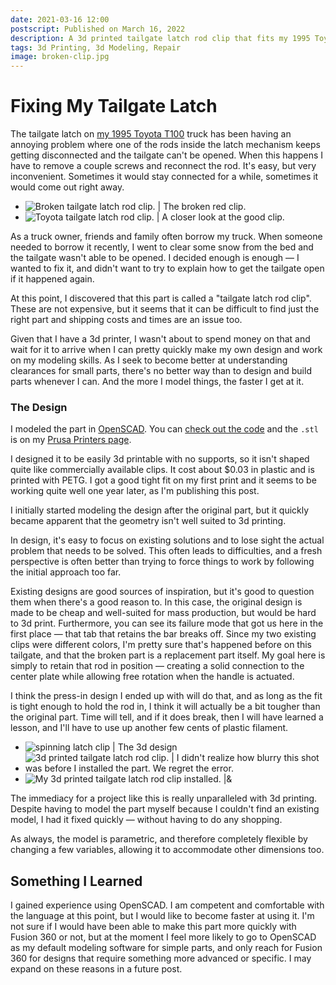 ```yaml
---
date: 2021-03-16 12:00
postscript: Published on March 16, 2022
description: A 3d printed tailgate latch rod clip that fits my 1995 Toyota T100
tags: 3d Printing, 3d Modeling, Repair
image: broken-clip.jpg
---
```


# Fixing My Tailgate Latch

The tailgate latch on [my 1995 Toyota T100](https://twitter.com/zefhous/status/1418353547729539075)
truck has been having an annoying problem where one of the rods inside the latch
mechanism keeps getting disconnected and the tailgate can't be opened. When this
happens I have to remove a couple screws and reconnect the rod. It's easy, but
very inconvenient. Sometimes it would stay connected for a while, sometimes it
would come out right away.

- ![Broken tailgate latch rod clip. | The broken red clip.](broken-clip.jpg)
- ![Toyota tailgate latch rod clip. | A closer look at the good clip.](intact-clip.jpg)

As a truck owner, friends and family often borrow my truck. When someone needed
to borrow it recently, I went to clear some snow from the bed and the tailgate
wasn't able to be opened. I decided enough is enough — I wanted to fix it, and
didn't want to try to explain how to get the tailgate open if it happened again.

At this point, I discovered that this part is called a "tailgate latch rod
clip". These are not expensive, but it seems that it can be difficult
to find just the right part and shipping costs and times are an issue too.

Given that I have a 3d printer, I wasn't about to spend money on that and wait
for it to arrive when I can pretty quickly make my own design and work on my
modeling skills. As I seek to become better at understanding clearances for
small parts, there's no better way than to design and build parts whenever I
can. And the more I model things, the faster I get at it.

### The Design

I modeled the part in [OpenSCAD](https://www.openscad.org). You can
[check out the code](https://gist.github.com/zef/627e90036cb3d8f6fa40e9f1fe95a4a3)
and the `.stl` is on my
[Prusa Printers page](https://www.prusaprinters.org/prints/151460-tailgate-latch-rod-clip).

I designed it to be easily 3d printable with no supports, so it isn't shaped
quite like commercially available clips. It cost about $0.03 in plastic and is
printed with PETG. I got a good tight fit on my first print and it seems to be
working quite well one year later, as I'm publishing this post.

I initially started modeling the design after the original part, but it quickly
became apparent that the geometry isn't well suited to 3d printing.

In design, it's easy to focus on existing solutions and to lose sight the actual
problem that needs to be solved. This often leads to difficulties, and a fresh
perspective is often better than trying to force things to work by following the
initial approach too far.

Existing designs are good sources of inspiration, but it's good to question them
when there's a good reason to. In this case, the original design is made to be
cheap and well-suited for mass production, but would be hard to 3d print.
Furthermore, you can see its failure mode that got us here in the first place
— that tab that retains the bar breaks off. Since my two existing clips were
different colors, I'm pretty sure that's happened before on this tailgate, and
that the broken part is a replacement part itself. My goal here is simply to
retain that rod in position — creating a solid connection to the center plate
while allowing free rotation when the handle is actuated.

I think the press-in design I ended up with will do that, and as long as the fit
is tight enough to hold the rod in, I think it will actually be a bit tougher
than the original part. Time will tell, and if it does break, then I will have
learned a lesson, and I'll have to use up another few cents of plastic filament.

- ![spinning latch clip | The 3d design](rotating-clip.gif)
- ![3d printed tailgate latch rod clip. | I didn't realize how blurry this shot was before I installed the part. We regret the error.](3d-printed-clip.jpg)
- ![My 3d printed tailgate latch rod clip installed. |&](printed-clip-installed.jpg)

The immediacy for a project like this is really unparalleled with 3d printing.
Despite having to model the part myself because I couldn't find an existing
model, I had it fixed quickly — without having to do any shopping.

As always, the model is parametric, and therefore completely flexible by changing a few
variables, allowing it to accommodate other dimensions too.

## Something I Learned

I gained experience using OpenSCAD. I am competent and comfortable with the
language at this point, but I would like to become faster at using it. I'm not
sure if I would have been able to make this part more quickly with Fusion 360 or
not, but at the moment I feel more likely to go to OpenSCAD as my default
modeling software for simple parts, and only reach for Fusion 360 for designs
that require something more advanced or specific. I may expand on these reasons
in a future post.
